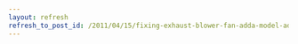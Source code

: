 ```yaml
---
layout: refresh
refresh_to_post_id: /2011/04/15/fixing-exhaust-blower-fan-adda-model-ad2512lb
---
```

